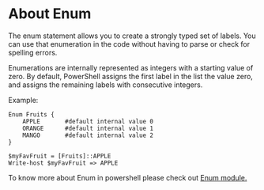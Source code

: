 # About Enum
The enum statement allows you to create a strongly typed set of labels.
You can use that enumeration in the code without having to parse or check for spelling errors.

Enumerations are internally represented as integers with a starting value of zero.
By default, PowerShell assigns the first label in the list the value zero, and assigns the remaining labels with consecutive integers.

Example:
```pwsh
Enum Fruits {
    APPLE       #default internal value 0
    ORANGE      #default internal value 1
    MANGO       #default internal value 2
}

$myFavFruit = [Fruits]::APPLE
Write-host $myFavFruit => APPLE
``````

To know more about Enum in powershell please check out [Enum module.](https://learn.microsoft.com/en-us/powershell/module/microsoft.powershell.core/about/about_enum)